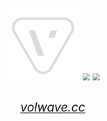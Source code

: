 
<h1>
<div align="center">
  <img src="https://raw.githubusercontent.com/VolWaves/.github/main/profile/volwave-badge-1.png" alt="volwave" width="170"/>
  <img align="center" src="https://capsule-render.vercel.app/api?type=transparent&fontColor=dbdbdb&text=Volwave%20Technology&height=60&fontSize=48"/>
  <img align="center" src="https://capsule-render.vercel.app/api?type=transparent&fontColor=dbdbdb&text=深圳沃尔微科技&height=28&fontSize=24"/>
</div>

<div align="center">
  <h6 class="text-xs"><a href="https://volwave.cc">volwave.cc</a></h6>
</div>
</h1>

